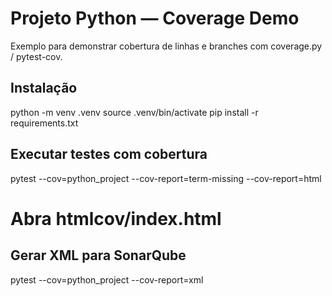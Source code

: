 # Projeto Python — Coverage Demo

Exemplo para demonstrar cobertura de linhas e branches com coverage.py / pytest-cov.

## Instalação
python -m venv .venv
source .venv/bin/activate
pip install -r requirements.txt

## Executar testes com cobertura

pytest --cov=python_project --cov-report=term-missing --cov-report=html
# Abra htmlcov/index.html


## Gerar XML para SonarQube

pytest --cov=python_project --cov-report=xml

